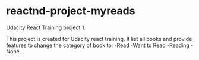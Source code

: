 # reactnd-project-myreads
Udacity React Training project 1.

This project is created for Udacity react training. It list all books and provide features to change the category of book to:
-Read
-Want to Read
-Reading
-None.
